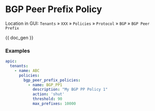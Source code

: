# BGP Peer Prefix Policy

Location in GUI:
`Tenants` » `XXX` » `Policies` » `Protocol` » `BGP` » `BGP Peer Prefix`

{{ doc_gen }}

### Examples

```yaml
apic:
  tenants:
    - name: ABC
      policies:
        bgp_peer_prefix_policies:
          - name: BGP_PP1
            description: "My BGP PP Policy 1"
            action: 'shut'
            threshold: 90
            max_prefixes: 10000
```
